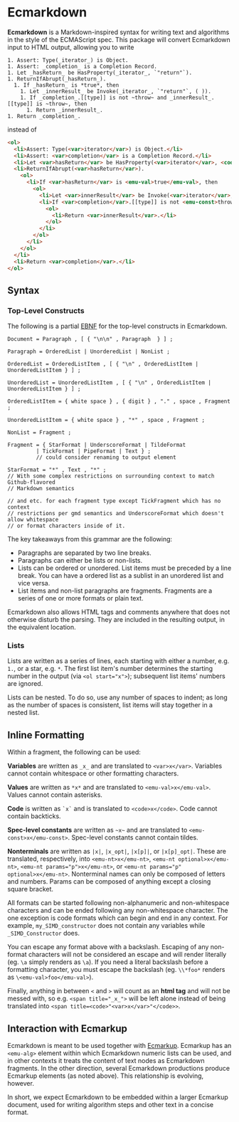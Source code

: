 # Ecmarkdown

**Ecmarkdown** is a Markdown-inspired syntax for writing text and algorithms in the style of the ECMAScript spec. This package will convert Ecmarkdown input to HTML output, allowing you to write

```
1. Assert: Type(_iterator_) is Object.
1. Assert: _completion_ is a Completion Record.
1. Let _hasReturn_ be HasProperty(_iterator_, `"return"`).
1. ReturnIfAbrupt(_hasReturn_).
  1. If _hasReturn_ is *true*, then
    1. Let _innerResult_ be Invoke(_iterator_, `"return"`, ( )).
    1. If _completion_.[[type]] is not ~throw~ and _innerResult_.[[type]] is ~throw~, then
      1. Return _innerResult_.
1. Return _completion_.
```

instead of

```html
<ol>
  <li>Assert: Type(<var>iterator</var>) is Object.</li>
  <li>Assert: <var>completion</var> is a Completion Record.</li>
  <li>Let <var>hasReturn</var> be HasProperty(<var>iterator</var>, <code>"return"</code>).</li>
  <li>ReturnIfAbrupt(<var>hasReturn</var>).
    <ol>
      <li>If <var>hasReturn</var> is <emu-val>true</emu-val>, then
        <ol>
          <li>Let <var>innerResult</var> be Invoke(<var>iterator</var>, <code>"return"</code>, ( )).</li>
          <li>If <var>completion</var>.[[type]] is not <emu-const>throw</emu-const> and <var>innerResult</var>.[[type]] is <emu-const>throw</emu-const>, then
            <ol>
              <li>Return <var>innerResult</var>.</li>
            </ol>
          </li>
        </ol>
      </li>
    </ol>
  </li>
  <li>Return <var>completion</var>.</li>
</ol>
```

## Syntax

### Top-Level Constructs
The following is a partial [EBNF](https://en.wikipedia.org/wiki/Extended_Backus%E2%80%93Naur_Form#Basics) for the top-level constructs in Ecmarkdown.

```
Document = Paragraph , [ { "\n\n" , Paragraph  } ] ;

Paragraph = OrderedList | UnorderedList | NonList ;

OrderedList = OrderedListItem , [ { "\n" , OrderedListItem | UnorderedListItem } ] ;

UnorderedList = UnorderedListItem , [ { "\n" , OrderedListItem | UnorderedListItem } ] ;

OrderedListItem = { white space } , { digit } , "." , space , Fragment ;

UnorderedListItem = { white space } , "*" , space , Fragment ;

NonList = Fragment ;

Fragment = { StarFormat | UnderscoreFormat | TildeFormat
         | TickFormat | PipeFormat | Text } ;
         // could consider renaming to output element

StarFormat = "*" , Text , "*" ;
// With some complex restrictions on surrounding context to match Github-flavored
// Markdown semantics

// and etc. for each fragment type except TickFragment which has no context
// restrictions per gmd semantics and UnderscoreFormat which doesn't allow whitespace
// or format characters inside of it.
```

The key takeaways from this grammar are the following:

* Paragraphs are separated by two line breaks.
* Paragraphs can either be lists or non-lists.
* Lists can be ordered or unordered. List items must be preceded by a line break. You can have a ordered list as a sublist in an unordered list and vice versa.
* List items and non-list paragraphs are fragments. Fragments are a series of one or more formats or plain text.

Ecmarkdown also allows HTML tags and comments anywhere that does not otherwise disturb the parsing. They are included in the resulting output, in the equivalent location.

### Lists

Lists are written as a series of lines, each starting with either a number, e.g. `1.`, or a star, e.g. `*`. The first list item's number determines the starting number in the output (via `<ol start="x">`); subsequent list items' numbers are ignored.

Lists can be nested. To do so, use any number of spaces to indent; as long as the number of spaces is consistent, list items will stay together in a nested list.

## Inline Formatting

Within a fragment, the following can be used:

**Variables** are written as `_x_` and are translated to `<var>x</var>`. Variables cannot contain whitespace or other formatting characters.

**Values** are written as `*x*` and are translated to `<emu-val>x</emu-val>`. Values cannot contain asterisks.

**Code** is written as `` `x` `` and is translated to `<code>x</code>`. Code cannot contain backticks.

**Spec-level constants** are written as `~x~` and are translated to `<emu-const>x</emu-const>`. Spec-level constants cannot contain tildes.

**Nonterminals** are written as `|x|`, `|x_opt|`, `|x[p]|`, or `|x[p]_opt|`. These are translated, respectively, into `<emu-nt>x</emu-nt>`, `<emu-nt optional>x</emu-nt>`, `<emu-nt params="p">x</emu-nt>`, or `<emu-nt params="p" optional>x</emu-nt>`. Nonterminal names can only be composed of letters and numbers. Params can be composed of anything except a closing square bracket.

All formats can be started following non-alphanumeric and non-whitespace characters and can be ended following any non-whitespace character. The one exception is code formats which can begin and end in any context.  For example, `my_SIMD_constructor` does not contain any variables while `_SIMD_Constructor` does.

You can escape any format above with a backslash. Escaping of any non-format characters will not be considered an escape and will render literally (eg. `\a` simply renders as `\a`). If you need a literal backslash before a formatting character, you must escape the backslash (eg. `\\*foo*` renders as `\<emu-val>foo</emu-val>`).

Finally, anything in between `<` and `>` will count as an **html tag** and will not be messed with, so e.g. `<span title="_x_">` will be left alone instead of being translated into `<span title=<code>"<var>x</var>"</code>>`.

## Interaction with Ecmarkup

Ecmarkdown is meant to be used together with [Ecmarkup](https://github.com/bterlson/ecmarkup/). Ecmarkup has an `<emu-alg>` element within which Ecmarkdown numeric lists can be used, and in other contexts it treats the content of text nodes as Ecmarkdown fragments. In the other direction, several Ecmarkdown productions produce Ecmarkup elements (as noted above). This relationship is evolving, however.

In short, we expect Ecmarkdown to be embedded within a larger Ecmarkup document, used for writing algorithm steps and other text in a concise format.
